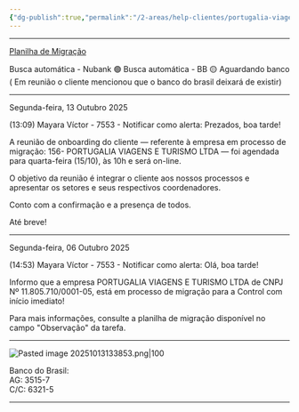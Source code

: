 ```yaml
---
{"dg-publish":true,"permalink":"/2-areas/help-clientes/portugalia-viagens/","dgPassFrontmatter":true,"created":"2025-10-06T14:54:41.923-03:00","updated":"2025-10-15T10:57:06.611-03:00"}
---
```


___

[Planilha de Migração](https://docs.google.com/spreadsheets/d/1yhJbJlFmEPNvG3GrqoBVM-uV6QDcnDFUhRtOyVPz2sY/edit?gid=1978312704#gid=1978312704)

Busca automática - Nubank 🟢
Busca automática - BB 🟡 Aguardando banco ( Em reunião o cliente mencionou que o banco do brasil deixará de existir)
___


Segunda-feira, 13 Outubro 2025
 
(13:09) Mayara Víctor - 7553 - Notificar como alerta: Prezados, boa tarde!

A reunião de onboarding do cliente — referente à empresa em processo de migração: 156- PORTUGALIA VIAGENS E TURISMO LTDA — foi agendada para quarta-feira (15/10), às 10h e será on-line. 

O objetivo da reunião é integrar o cliente aos nossos processos e apresentar os setores e seus respectivos coordenadores.

Conto com a confirmação e a presença de todos.

Até breve!
_____

Segunda-feira, 06 Outubro 2025
 
(14:53) Mayara Víctor - 7553 - Notificar como alerta: Olá, boa tarde!

Informo que a empresa PORTUGALIA VIAGENS E TURISMO LTDA de CNPJ Nº 11.805.710/0001-05, está em processo de migração para a Control com início imediato! 

Para mais informações, consulte a planilha de migração disponível no campo "Observação" da tarefa.


_____


![Pasted image 20251013133853.png|100](/img/user/4.%20ARQUIVOS/Pasted%20image%2020251013133853.png)

Banco do Brasil:  
AG: 3515-7  
C/C: 6321-5
_____